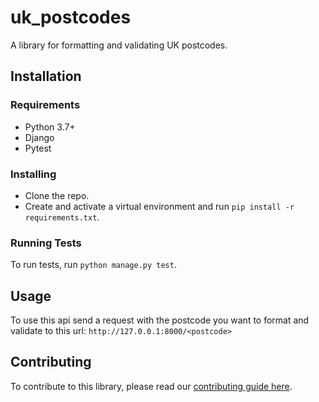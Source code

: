 # uk_postcodes
A library for formatting and validating UK postcodes.

## Installation

### Requirements
* Python 3.7+
* Django
* Pytest

### Installing
* Clone the repo.
* Create and activate a virtual environment and run ```pip install -r requirements.txt```.

### Running Tests
To run tests, run ```python manage.py test```.

## Usage
To use this api send a request with the postcode you want to format and validate to this url: 
```http://127.0.0.1:8000/<postcode>```

## Contributing
To contribute to this library, please read our [contributing guide here](Contributing.md).
